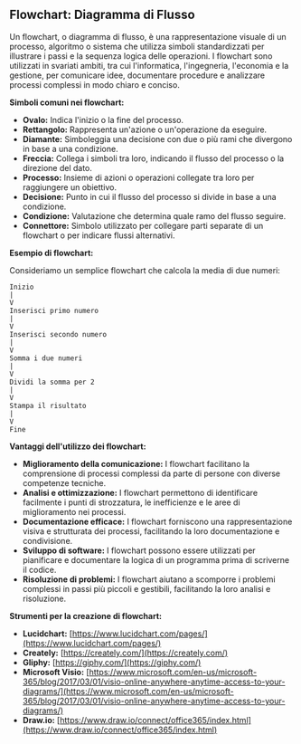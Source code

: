 <!-- @format -->

## Flowchart: Diagramma di Flusso

Un flowchart, o diagramma di flusso, è una rappresentazione visuale di un processo, algoritmo o sistema che utilizza simboli standardizzati per illustrare i passi e la sequenza logica delle operazioni. I flowchart sono utilizzati in svariati ambiti, tra cui l'informatica, l'ingegneria, l'economia e la gestione, per comunicare idee, documentare procedure e analizzare processi complessi in modo chiaro e conciso.

**Simboli comuni nei flowchart:**

- **Ovalo:** Indica l'inizio o la fine del processo.
- **Rettangolo:** Rappresenta un'azione o un'operazione da eseguire.
- **Diamante:** Simboleggia una decisione con due o più rami che divergono in base a una condizione.
- **Freccia:** Collega i simboli tra loro, indicando il flusso del processo o la direzione del dato.
- **Processo:** Insieme di azioni o operazioni collegate tra loro per raggiungere un obiettivo.
- **Decisione:** Punto in cui il flusso del processo si divide in base a una condizione.
- **Condizione:** Valutazione che determina quale ramo del flusso seguire.
- **Connettore:** Simbolo utilizzato per collegare parti separate di un flowchart o per indicare flussi alternativi.

**Esempio di flowchart:**

Consideriamo un semplice flowchart che calcola la media di due numeri:

```
Inizio
|
V
Inserisci primo numero
|
V
Inserisci secondo numero
|
V
Somma i due numeri
|
V
Dividi la somma per 2
|
V
Stampa il risultato
|
V
Fine
```

**Vantaggi dell'utilizzo dei flowchart:**

- **Miglioramento della comunicazione:** I flowchart facilitano la comprensione di processi complessi da parte di persone con diverse competenze tecniche.
- **Analisi e ottimizzazione:** I flowchart permettono di identificare facilmente i punti di strozzatura, le inefficienze e le aree di miglioramento nei processi.
- **Documentazione efficace:** I flowchart forniscono una rappresentazione visiva e strutturata dei processi, facilitando la loro documentazione e condivisione.
- **Sviluppo di software:** I flowchart possono essere utilizzati per pianificare e documentare la logica di un programma prima di scriverne il codice.
- **Risoluzione di problemi:** I flowchart aiutano a scomporre i problemi complessi in passi più piccoli e gestibili, facilitando la loro analisi e risoluzione.

**Strumenti per la creazione di flowchart:**

- **Lucidchart:** [https://www.lucidchart.com/pages/](https://www.lucidchart.com/pages/)
- **Creately:** [https://creately.com/](https://creately.com/)
- **Gliphy:** [https://giphy.com/](https://giphy.com/)
- **Microsoft Visio:** [https://www.microsoft.com/en-us/microsoft-365/blog/2017/03/01/visio-online-anywhere-anytime-access-to-your-diagrams/](https://www.microsoft.com/en-us/microsoft-365/blog/2017/03/01/visio-online-anywhere-anytime-access-to-your-diagrams/)
- **Draw.io:** [https://www.draw.io/connect/office365/index.html](https://www.draw.io/connect/office365/index.html)
